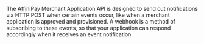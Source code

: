 <div class="method-area">
  <div class="method-copy">
    <div class="method-copy-padding">
      <p>The AffiniPay Merchant Application API is designed to send out notifications via HTTP POST when certain events occur, like when a merchant application is approved and provisioned. A webhook is a method of subscribing to these events, so that your application can respond accordingly when it receives an event notification.</p>
    </div>
  </div>
</div>
